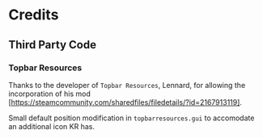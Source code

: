 # Credits

## Third Party Code

### Topbar Resources

Thanks to the developer of `Topbar Resources`, Lennard, for allowing the incorporation of his mod [https://steamcommunity.com/sharedfiles/filedetails/?id=2167913119].

Small default position modification in `topbarresources.gui` to accomodate an additional icon KR has. 
